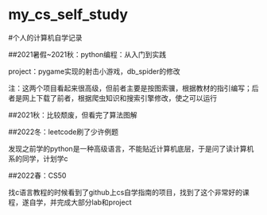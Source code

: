 # my_cs_self_study
#个人的计算机自学记录

##2021暑假~2021秋：python编程：从入门到实践

  project：pygame实现的射击小游戏，db_spider的修改
 
  注：这两个项目看起来很高级，但前者主要是按图索骥，根据教材的指引编写；后者是网上下载了前者，根据爬虫知识和搜索引擎修改，使之可以运行
  
 ##2021秋：比较颓废，但看完了算法图解
 
 ##2022冬：leetcode刷了少许例题
 
  发现之前学的python是一种高级语言，不能贴近计算机底层，于是问了读计算机系的同学，计划学c
  
 ##2022春：CS50
 
  找c语言教程的时候看到了github上cs自学指南的项目，找到了这个非常好的课程，遂自学，并完成大部分lab和project
  
